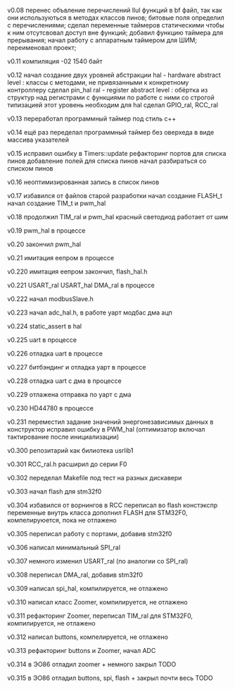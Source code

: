 v0.08   перенес объвление перечислений llul функций
        в bf файл, так как они используються в 
        методах классов пинов;
        битовые поля определил с перечислениями;
        сделал переменные таймеров статическими
        чтобы к ним отсутсвовал доступ вне функций;
        добавил функцию таймера для прерывания;
        начал работу с аппаратным таймером для ШИМ;
        переименовал проект;

v0.11   компиляция -02 1540 байт

v0.12   начал создание двух уровней абстракции
        hal - hardware abstract level
            : классы с методами,
              не привязанными к конкретному контроллеру
              сделал pin_hal
        ral - register abstract level
            : обёртка из структур над регистрами
              с функциями по работе с ними со строгой типизацией
              этот уровень необходим для hal
              сделал GPIO_ral, RCC_ral

v0.13   переработал программный таймер под стиль с++

v0.14   ещё раз переделал программный таймер
        без оверхеда в виде массива указателей

v0.15   исправил ошибку в Timers::update
        рефакторинг портов для списка пинов
        добавление полей для списка пинов
        начал разбираться со списком пинов

v0.16   неоптимизированная запись в список пинов

v0.17   избавился от файлов старой разработки
        начал создание FLASH_t
        начал создание TIM_t и pwm_hal

v0.18   продолжил TIM_ral и pwm_hal
        красный светодиод работает от шим

v0.19   pwm_hal в процессе

v0.20   закончил pwm_hal

v0.21   имитация еепром в процессе

v0.220  имитация еепром закончил, flash_hal.h

v0.221  USART_ral USART_hal DMA_ral в процессе

v0.222  начал modbusSlave.h

v0.223  начал adc_hal.h, в работе уарт модбас дма ацп

v0.224  static_assert в hal

v0.225  uart в процессе

v0.226  отладка uart в процессе

v0.227  битбэндинг и отладка уарт в процессе

v0.228  отладка uart с дма в процессе

v0.229  отлажена отправка по уарт с дма

v0.230  HD44780 в процессе

v0.231  переместил задание значений энергонезависимых данных в конструктор
        исправил ошибку в PWM_hal (оптимизатор включал тактирование после
        инициализации)


v0.300  репозитарий как билиотека usrlib1

v0.301  RCC_ral.h расширил до серии F0

v0.302  переделал Makefile под тест на разных дискавери

v0.303  начал flash для stm32f0

v0.304  избавился от ворнингов в RCC
        переписал во flash констэкспр переменные внутрь класса
        дополнил FLASH для STM32F0, компелируюется, пока не отлажено

v0.305  переписал работу с портами, добавив stm32f0

v0.306  написал минимальный SPI_ral

v0.307  немного изменил USART_ral (по аналогии со SPI_ral)

v0.308  переписал DMA_ral, добавив stm32f0

v0.309  написал spi_hal, компилируется, не отлажено

v0.310  написал класс Zoomer, компилируется, не отлажено

v0.311  рефакторинг Zoomer, переписал TIM_ral для STM32F0,
        компилируется, не отлажено

v0.312  написал buttons, компелируется, не отлажено

v0.313  рефакторинг buttons и Zoomer, начал ADC

v0.314  в ЭО86 отладил zoomer + немного закрыл TODO

v0.315  в ЭО86 отладил buttons, spi, flash + закрыл почти весь TODO